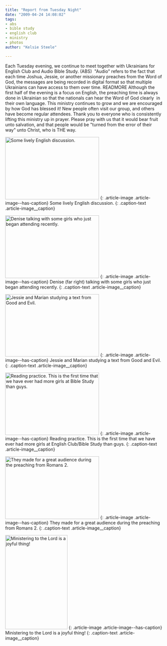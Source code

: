 ```yaml
---
title: "Report from Tuesday Night"
date: "2009-04-24 14:08:02"
tags:
- abs
- bible study
- english club
- ministry
- photos
author: "Kelsie Steele"

---
```


Each Tuesday evening, we continue to meet together with Ukrainians for English Club and Audio Bible Study. (ABS)  "Audio" refers to the fact that each time Joshua, Jessie, or another missionary preaches from the Word of God, the messages are being recorded in digital format so that multiple Ukrainians can have access to them over time. READMORE Although the first half of the evening is a focus on English, the preaching time is always done in Ukrainian so that the nationals can hear the Word of God clearly  in their own language. This ministry continues to grow and we are encouraged by how God has blessed it! New people often visit our group, and others have become regular attendees. Thank you to everyone who is consistently lifting this ministry up in prayer. Please pray with us that it would bear fruit unto salvation, and that people would be "turned from the error of their way" unto Christ, who is THE way.

<a href="//d21yo20tm8bmc2.cloudfront.net/2009/04/dsc_5849.jpg"><img class="size-medium wp-image-714" title="dsc_5849" src="//d21yo20tm8bmc2.cloudfront.net/2009/04/dsc_5849-300x199.jpg" alt="Some lively English discussion." width="300" height="199" /></a>
{: .article-image .article-image--has-caption}
Some lively English discussion.
{: .caption-text .article-image__caption}

<a href="//d21yo20tm8bmc2.cloudfront.net/2009/04/dsc_5851.jpg"><img class="size-medium wp-image-715" title="dsc_5851" src="//d21yo20tm8bmc2.cloudfront.net/2009/04/dsc_5851-300x200.jpg" alt="Denise talking with some girls who just began attending recently." width="300" height="200" /></a>
{: .article-image .article-image--has-caption}
Denise (far right) talking with some girls who just began attending recently.
{: .caption-text .article-image__caption}

<a href="//d21yo20tm8bmc2.cloudfront.net/2009/04/dsc_5852.jpg"><img class="size-medium wp-image-716" title="dsc_5852" src="//d21yo20tm8bmc2.cloudfront.net/2009/04/dsc_5852-300x199.jpg" alt="Jessie and Marian studying a text from Good and Evil." width="300" height="199" /></a>
{: .article-image .article-image--has-caption}
Jessie and Marian studying a text from Good and Evil.
{: .caption-text .article-image__caption}

<a href="//d21yo20tm8bmc2.cloudfront.net/2009/04/dsc_5853.jpg"><img class="size-medium wp-image-717" title="dsc_5853" src="//d21yo20tm8bmc2.cloudfront.net/2009/04/dsc_5853-300x199.jpg" alt="Reading practice. This is the first time that we have ever had more girls at Bible Study than guys." width="300" height="199" /></a>
{: .article-image .article-image--has-caption}
Reading practice. This is the first time that we have ever had more girls at English Club/Bible Study than guys.
{: .caption-text .article-image__caption}

<a href="//d21yo20tm8bmc2.cloudfront.net/2009/04/dsc_5857.jpg"><img class="size-medium wp-image-718" title="dsc_5857" src="//d21yo20tm8bmc2.cloudfront.net/2009/04/dsc_5857-300x200.jpg" alt="They made for a great audience during the preaching from Romans 2." width="300" height="200" /></a>
{: .article-image .article-image--has-caption}
They made for a great audience during the preaching from Romans 2.
{: .caption-text .article-image__caption}

<a href="//d21yo20tm8bmc2.cloudfront.net/2009/04/dsc_5859.jpg"><img class="size-medium wp-image-720" title="dsc_5859" src="//d21yo20tm8bmc2.cloudfront.net/2009/04/dsc_5859-199x300.jpg" alt="Ministering to the Lord is a joyful thing!" width="199" height="300" /></a>
{: .article-image .article-image--has-caption}
Ministering to the Lord is a joyful thing!
{: .caption-text .article-image__caption}
